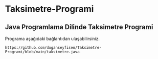 # Taksimetre-Programi

## Java Programlama Dilinde Taksimetre Programi

Programa aşağıdaki bağlantıdan ulaşabilirsiniz.

```
https://github.com/doganseyfisen/Taksimetre-Programi/blob/main/taksimetre.java
```
